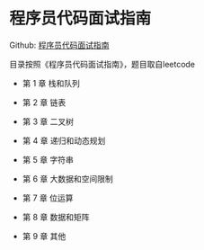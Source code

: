 # 程序员代码面试指南

Github: [程序员代码面试指南](https://github.com/istommao/DataStructureAndAlgorithm/tree/master/CodingInterviewGuide)

目录按照《程序员代码面试指南》，题目取自leetcode


- 第 1 章 栈和队列

- 第 2 章 链表

- 第 3 章 二叉树

- 第 4 章 递归和动态规划

- 第 5 章 字符串

- 第 6 章 大数据和空间限制

- 第 7 章 位运算

- 第 8 章 数据和矩阵

- 第 9 章 其他

